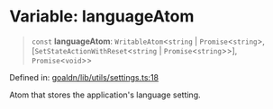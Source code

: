 # Variable: languageAtom

> `const` **languageAtom**: `WritableAtom`\<`string` \| `Promise`\<`string`\>, \[`SetStateActionWithReset`\<`string` \| `Promise`\<`string`\>\>\], `Promise`\<`void`\>\>

Defined in: [goaldn/lib/utils/settings.ts:18](https://github.com/aldesgroup/goaldn/blob/6a7943d02984b1a6b41d76a3a483a1484b644076/lib/utils/settings.ts#L18)

Atom that stores the application's language setting.

